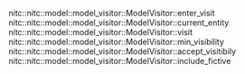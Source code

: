nitc::nitc::model::model_visitor::ModelVisitor::enter_visit
nitc::nitc::model::model_visitor::ModelVisitor::current_entity
nitc::nitc::model::model_visitor::ModelVisitor::visit
nitc::nitc::model::model_visitor::ModelVisitor::min_visibility
nitc::nitc::model::model_visitor::ModelVisitor::accept_visitibily
nitc::nitc::model::model_visitor::ModelVisitor::include_fictive
